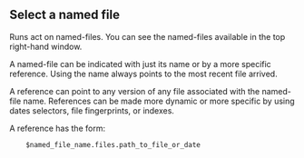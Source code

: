 ## Select a named file

Runs act on named-files. You can see the named-files available in the top right-hand window.

A named-file can be indicated with just its name or by a more specific reference. Using the name always points to the most recent file arrived.

A reference can point to any version of any file associated with the named-file name. References can be made more dynamic or more specific by using dates selectors, file fingerprints, or indexes.

A reference has the form:

```
    $named_file_name.files.path_to_file_or_date
```




